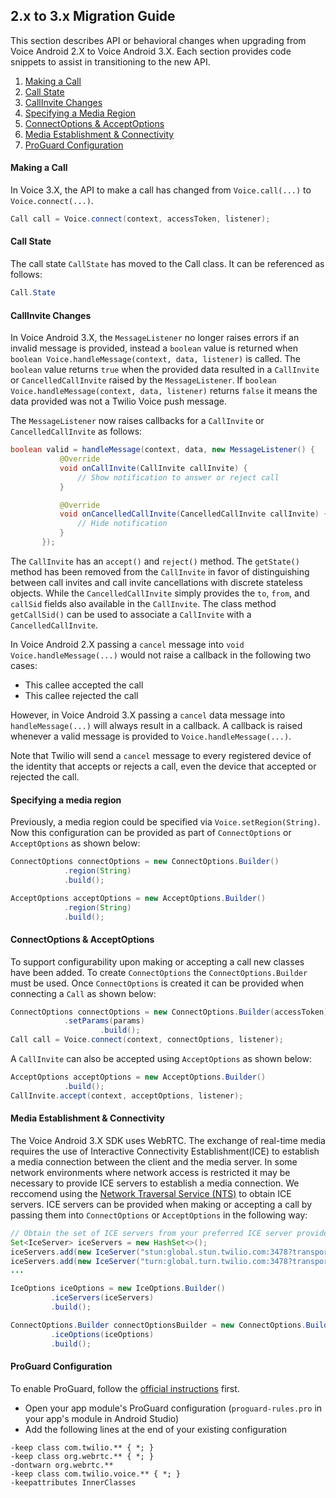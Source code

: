 ## 2.x to 3.x Migration Guide

This section describes API or behavioral changes when upgrading from Voice Android 2.X to Voice Android 3.X. Each section provides code snippets to assist in transitioning to the new API.

1. [Making a Call](#migration1)
2. [Call State](#migration2)
3. [CallInvite Changes](#migration3)
4. [Specifying a Media Region](#migration4)
5. [ConnectOptions & AcceptOptions](#migration5)
6. [Media Establishment & Connectivity](#migration6)
7. [ProGuard Configuration](#migration7)

#### <a name="migration1"></a>Making a Call

In Voice 3.X, the API to make a call has changed from `Voice.call(...)` to `Voice.connect(...)`.

```Java
Call call = Voice.connect(context, accessToken, listener);
```

#### <a name="migration2"></a>Call State

The call state `CallState` has moved to the Call class. It can be referenced as follows:

```Java
Call.State
```

#### <a name="migration3"></a>CallInvite Changes

In Voice Android 3.X, the `MessageListener` no longer raises errors if an invalid message is provided, instead a `boolean` value is returned when `boolean Voice.handleMessage(context, data, listener)` is called. The `boolean` value returns `true` when the provided data resulted in a `CallInvite` or `CancelledCallInvite` raised by the `MessageListener`. If `boolean Voice.handleMessage(context, data, listener)` returns `false` it means the data provided was not a Twilio Voice push message.

The `MessageListener` now raises callbacks for a `CallInvite` or `CancelledCallInvite` as follows:

```Java
boolean valid = handleMessage(context, data, new MessageListener() {
           @Override
           void onCallInvite(CallInvite callInvite) {
               // Show notification to answer or reject call
           }

           @Override
           void onCancelledCallInvite(CancelledCallInvite callInvite) {
               // Hide notification
           }
       });
```

The `CallInvite` has an `accept()` and `reject()` method. The `getState()` method has been removed from the `CallInvite` in favor of distinguishing between call invites and call invite cancellations with discrete stateless objects. While the `CancelledCallInvite` simply provides the `to`, `from`, and `callSid` fields also available in the `CallInvite`. The class method `getCallSid()` can be used to associate a `CallInvite` with a `CancelledCallInvite`.

In Voice Android 2.X passing a `cancel` message into `void Voice.handleMessage(...)` would not raise a callback in the following two cases:

- This callee accepted the call
- This callee rejected the call

However, in Voice Android 3.X passing a `cancel` data message into `handleMessage(...)` will always result in a callback. A callback is raised whenever a valid message is provided to `Voice.handleMessage(...)`.

Note that Twilio will send a `cancel` message to every registered device of the identity that accepts or rejects a call, even the device that accepted or rejected the call.

#### <a name="migration4"></a>Specifying a media region

Previously, a media region could be specified via `Voice.setRegion(String)`. Now this configuration can be provided as part of `ConnectOptions` or `AcceptOptions` as shown below:

```Java
ConnectOptions connectOptions = new ConnectOptions.Builder()
            .region(String)
            .build();

AcceptOptions acceptOptions = new AcceptOptions.Builder()
            .region(String)
            .build();
```

#### <a name="migration5"></a>ConnectOptions & AcceptOptions

To support configurability upon making or accepting a call new classes have been added. To create `ConnectOptions` the `ConnectOptions.Builder` must be used. Once `ConnectOptions` is created it can be provided when connecting  a `Call` as shown below:

```Java
ConnectOptions connectOptions = new ConnectOptions.Builder(accessToken)
            .setParams(params)
                    .build();
Call call = Voice.connect(context, connectOptions, listener);
```

A `CallInvite` can also be accepted using `AcceptOptions` as shown below:

```Java
AcceptOptions acceptOptions = new AcceptOptions.Builder()
            .build();
CallInvite.accept(context, acceptOptions, listener);
```

#### <a name="migration6"></a>Media Establishment & Connectivity

The Voice Android 3.X SDK uses WebRTC. The exchange of real-time media requires the use of Interactive Connectivity Establishment(ICE) to establish a media connection between the client and the media server. In some network environments where network access is restricted it may be necessary to provide ICE servers to establish a media connection. We reccomend using the [Network Traversal Service (NTS)](https://www.twilio.com/stun-turn) to obtain ICE servers. ICE servers can be provided when making or accepting a call by passing them into `ConnectOptions` or `AcceptOptions` in the following way:

```Java
// Obtain the set of ICE servers from your preferred ICE server provider
Set<IceServer> iceServers = new HashSet<>();
iceServers.add(new IceServer("stun:global.stun.twilio.com:3478?transport=udp"));
iceServers.add(new IceServer("turn:global.turn.twilio.com:3478?transport=udp"));
...

IceOptions iceOptions = new IceOptions.Builder()
         .iceServers(iceServers)
         .build();

ConnectOptions.Builder connectOptionsBuilder = new ConnectOptions.Builder(accessToken)
         .iceOptions(iceOptions)
         .build();
```

#### <a name="migration7"></a>ProGuard Configuration

To enable ProGuard, follow the [official instructions](https://developer.android.com/studio/build/shrink-code#enabling-gradle) first. 

* Open your app module's ProGuard configuration (`proguard-rules.pro` in your app's module in Android Studio)
* Add the following lines at the end of your existing configuration

```
-keep class com.twilio.** { *; }
-keep class org.webrtc.** { *; }
-dontwarn org.webrtc.**
-keep class com.twilio.voice.** { *; }
-keepattributes InnerClasses

```

